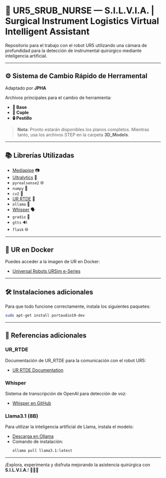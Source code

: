 # 🤖 UR5_SRUB_NURSE — S.I.L.V.I.A. | **Surgical Instrument Logistics Virtual Intelligent Assistant**

Repositorio para el trabajo con el robot UR5 utilizando una cámara de profundidad para la detección de instrumental quirúrgico mediante inteligencia artificial.

---

## ⚙️ **Sistema de Cambio Rápido de Herramental**

Adaptado por **JPHA**  

Archivos principales para el cambio de herramienta:
- **🔗 Base**
- **🔩 Cople**
- **🔒 Pestillo**

> **Nota**: Pronto estarán disponibles los planos completos. Mientras tanto, usa los archivos STEP en la carpeta **3D_Models**.

---

## 📚 **Librerías Utilizadas**

- [Mediapipe](https://google.github.io/mediapipe/) 📷
- [Ultralytics](https://ultralytics.com/) 🧠
- `pyrealsense2` 🌐
- `numpy` 📐
- `cv2` 🎥
- [UR RTDE](https://sdurobotics.gitlab.io/ur_rtde/index.html) 🤖
- `ollama` 🦙
- [Whisper](https://github.com/openai/whisper) 🗣️
- `gradio` 🌉
- `gtts` 🔊
- `flask` 🌐

---

## 🐋 **UR en Docker**

Puedes acceder a la imagen de UR en Docker:
- [Universal Robots URSim e-Series](https://hub.docker.com/r/universalrobots/ursim_e-series)

---

## 🛠️ **Instalaciones adicionales**

Para que todo funcione correctamente, instala los siguientes paquetes:

```bash
sudo apt-get install portaudio19-dev
```

---

## 🔗 **Referencias adicionales**

### UR_RTDE
Documentación de UR_RTDE para la comunicación con el robot UR5:
- [UR RTDE Documentation](https://sdurobotics.gitlab.io/ur_rtde/index.html)

### Whisper
Sistema de transcripción de OpenAI para detección de voz:
- [Whisper en GitHub](https://github.com/openai/whisper)

### Llama3.1 (8B)
Para utilizar la inteligencia artificial de Llama, instala el modelo:
- [Descarga en Ollama](https://ollama.com/download)
- Comando de instalación:
  ```bash
  ollama pull llama3.1:latest
  ```

--- 

¡Explora, experimenta y disfruta mejorando la asistencia quirúrgica con **S.I.L.V.I.A.**! 👩‍⚕️🤖
